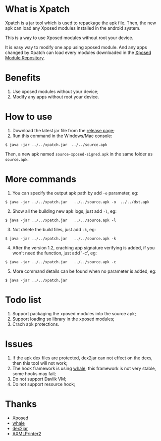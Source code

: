 # What is Xpatch

Xpatch is a jar tool which is used to repackage the apk file. Then, the new apk can load any Xposed modules installed in the android system.  

This is a way to use Xposed modules without root your device. 

It is easy way to modify one app using xposed module. And any apps changed by Xpatch can load every modules downloaded in the [Xposed Module Repository](https://repo.xposed.info/).
# Benefits
1. Use xposed modules without your device;
2. Modify any apps without root your device.

# How to use
1. Download the latest jar file from the [release page](https://github.com/WindySha/Xpatch/releases);
2. Run this command in the Windows/Mac console:
```
$ java -jar ../../xpatch.jar  ../../source.apk
```
Then,  a new apk named `source-xposed-signed.apk` in the same folder as `source.apk`.

# More commands
1. You can specify the output apk path by add `-o` parameter, eg:
```
$ java -jar ../../xpatch.jar   ../../source.apk -o  ../../dst.apk
```
2. Show all the building new apk logs, just add `-l`, eg:
```
$ java -jar ../../xpatch.jar   ../../source.apk -l
```
3. Not delete the build files, just add `-k`, eg:
```
$ java -jar ../../xpatch.jar   ../../source.apk -k
```
4. After the version 1.2, craching app signature verifying is added, if you won't need the function, just add '-c', eg:
```
$ java -jar ../../xpatch.jar   ../../source.apk -c
```
5. More command details can be found when no parameter is added, eg:
```
$ java -jar ../../xpatch.jar 
```


# Todo list
1. Support packaging the xposed modules into the source apk;
2. Support loading so library in the xposed modules;
3. Crach apk protections.

# Issues
1. If the apk dex files are protected,  dex2jar can not effect on the dexs, then this tool will not work;
2. The hook framework is using [whale](https://github.com/asLody/whale); this framework is not very stable, some hooks may fail;
3. Do not support Davlik VM;
4. Do not support resource hook;


# Thanks
 - [Xposed][10]
 - [whale][11]
 - [dex2jar][12]
 - [AXMLPrinter2][13]

  [10]: https://github.com/rovo89/Xposed
  [11]: https://github.com/asLody/whale
  [12]: https://github.com/pxb1988/dex2jar
  [13]: https://code.google.com/archive/p/android4me/downloads
